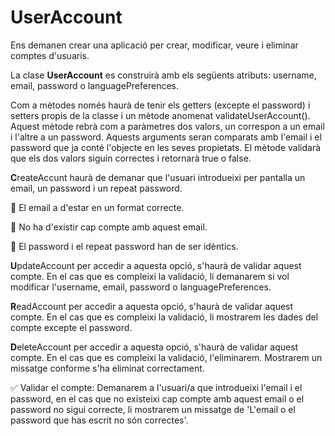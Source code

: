# UserAccount

Ens demanen crear una aplicació per crear, modificar, veure i eliminar comptes d'usuaris.

La clase **UserAccount** es construirà amb els següents atributs: username, email, password o languagePreferences. 

Com a mètodes només haurà de tenir els getters (excepte el password) i setters propis de la classe i un mètode anomenat validateUserAccount(). Aquest mètode rebrà com a paràmetres dos valors, un correspon a un email i l'altre a un password. Aquests arguments seran comparats amb l'email i el password que ja conté l'objecte en les seves propietats. El mètode validarà que els dos valors siguin correctes i retornarà true o false.

**C**reateAccunt haurà de demanar que l'usuari introdueixi per pantalla un email, un password i un repeat password. 

🚫 El email a d'estar en un format correcte.

🚫 No ha d'existir cap compte amb aquest email.

🚫 El password i el repeat password han de ser idèntics.

**U**pdateAccount per accedir a aquesta opció, s'haurà de validar aquest compte. En el cas que es compleixi la validació, li demanarem si vol modificar l'username, email, password o languagePreferences.

**R**eadAccount per accedir a aquesta opció, s'haurà de validar aquest compte. En el cas que es compleixi la validació, li mostrarem les dades del compte excepte el password.

**D**eleteAccount per accedir a aquesta opció, s'haurà de validar aquest compte. En el cas que es compleixi la validació, l'eliminarem. Mostrarem un missatge conforme s'ha eliminat correctament.

✅ Validar el compte: Demanarem a l'usuari/a que introdueixi l'email i el password, en el cas que no existeixi cap compte amb aquest email o el password no sigui correcte, li mostrarem un missatge de 'L'email o el password que has escrit no són correctes'.











